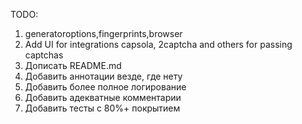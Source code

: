 TODO:
1. generatoroptions,fingerprints,browser
2. Add UI for integrations capsola, 2captcha and others for passing captchas
3. Дописать README.md
4. Добавить аннотации везде, где нету 
5. Добавить более полное логирование 
6. Добавить адекватные комментарии 
7. Добавить тесты с 80%+ покрытием